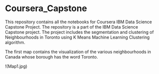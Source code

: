 # Coursera_Capstone
This repository contains all the notebooks for Coursera IBM Data Science Capstone Project.
The repository is a part of the IBM Data Science Capstone project. The project includes the segmentation and clustering of Neighbourhoods in Toronto using K Means Machine Learning Clustering algorithm.

The first map contains the visualization of the various neighbourhoods in Canada whose borough has the word Toronto.

!(Map1.jpg)
